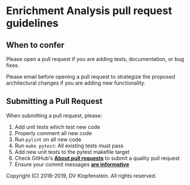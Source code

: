 # Enrichment Analysis pull request guidelines

## When to confer
Please open a pull request
if you are adding tests, documentation, or bug fixes.

Please email before opening a pull request
to strategize the proposed architectural changes if you are adding new functionality.


## Submitting a Pull Request

When submitting a pull request, please:

1. Add unit tests which test new code
2. Properly comment all new code
3. Run `pylint` on all new code
4. Run `make pytest`: All existing tests must pass
5. Add new unit tests to the pytest makefile target
6. Check GitHub's [**About pull requests**](https://help.github.com/en/articles/about-pull-requests#initiating-the-pull-request) to submit a quality pull request
7. Ensure your commit messages [**are informative**](https://docs.scipy.org/doc/numpy/dev/gitwash/development_workflow.html#writing-the-commit-message)    

Copyright (C) 2018-2019, DV Klopfenstein. All rights reserved.

